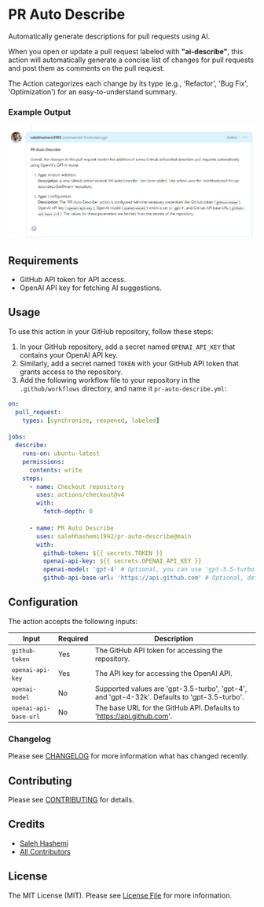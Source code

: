 # PR Auto Describe
Automatically generate descriptions for pull requests using AI.

When you open or update a pull request labeled with **"ai-describe"**, this action will automatically generate a concise list of changes for pull requests and post them as comments on the pull request.

The Action categorizes each change by its type (e.g., 'Refactor', 'Bug Fix', 'Optimization') for an easy-to-understand summary.

### Example Output
![](./img/sample1.jpg)

## Requirements
* GitHub API token for API access.
* OpenAI API key for fetching AI suggestions.

## Usage
To use this action in your GitHub repository, follow these steps:

1. In your GitHub repository, add a secret named `OPENAI_API_KEY` that contains your OpenAI API key.
2. Similarly, add a secret named `TOKEN` with your GitHub API token that grants access to the repository.
3. Add the following workflow file to your repository in the `.github/workflows` directory, and name it `pr-auto-describe.yml`:

```yaml
on:
  pull_request:
    types: [synchronize, reopened, labeled]

jobs:
  describe:
    runs-on: ubuntu-latest
    permissions:
      contents: write
    steps:
      - name: Checkout repository
        uses: actions/checkout@v4
        with:
          fetch-depth: 0

      - name: PR Auto Describe
        uses: salehhashemi1992/pr-auto-describe@main
        with:
          github-token: ${{ secrets.TOKEN }}
          openai-api-key: ${{ secrets.OPENAI_API_KEY }}
          openai-model: 'gpt-4' # Optional, you can use 'gpt-3.5-turbo' or 'gpt-4-32k' as well.
          github-api-base-url: 'https://api.github.com' # Optional, defaults to 'https://api.github.com'
```

## Configuration

The action accepts the following inputs:

| Input          | Required | Description |
|----------------|-|-|
| `github-token`   | Yes | The GitHub API token for accessing the repository. |
| `openai-api-key` | Yes | The API key for accessing the OpenAI API. |
| `openai-model`   | No | Supported values are 'gpt-3.5-turbo', 'gpt-4', and 'gpt-4-32k'. Defaults to 'gpt-3.5-turbo'.|
| `openai-api-base-url`   | No | The base URL for the GitHub API. Defaults to 'https://api.github.com'.|

### Changelog

Please see [CHANGELOG](CHANGELOG.md) for more information what has changed recently.

## Contributing

Please see [CONTRIBUTING](CONTRIBUTING.md) for details.

## Credits

-   [Saleh Hashemi](https://github.com/salehhashemi1992)
-   [All Contributors](../../contributors)

## License

The MIT License (MIT). Please see [License File](LICENSE) for more information.